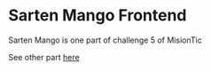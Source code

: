 # Sarten Mango Frontend

Sarten Mango is one part of challenge 5 of MisionTic

See other part [here](https://github.com/ourainbows/sarten-mango-backend)

